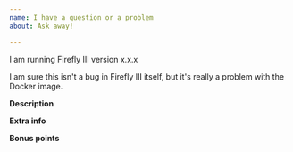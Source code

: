 ```yaml
---
name: I have a question or a problem
about: Ask away!

---
```


I am running Firefly III version x.x.x

I am sure this isn't a bug in Firefly III itself, but it's really a problem with the Docker image.

**Description**
<!-- (if relevant of course) -->

**Extra info**
<!-- Please add extra info here, such as OS, browser, and the output from the `/debug`-page of your Firefly III installation (click the version at the bottom). --> 

**Bonus points**
<!-- Earn bonus points by:

- Add a screenshot
- Make a drawing
- Donate money (just kidding ;)
- Replicate the problem on the demo site https://demo.firefly-iii.org/

-->